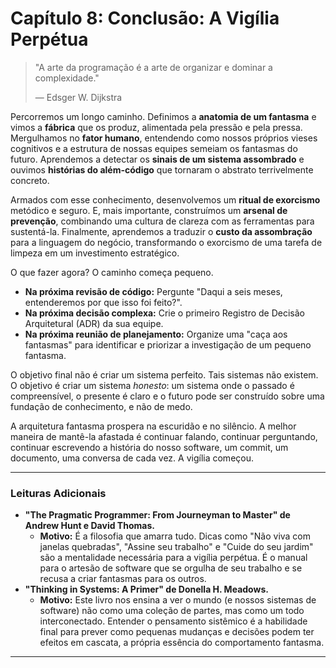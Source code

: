 # Capítulo 8: Conclusão: A Vigília Perpétua

> "A arte da programação é a arte de organizar e dominar a complexidade."
> 
> — Edsger W. Dijkstra

Percorremos um longo caminho. Definimos a **anatomia de um fantasma** e vimos a **fábrica** que os produz, alimentada pela pressão e pela pressa. Mergulhamos no **fator humano**, entendendo como nossos próprios vieses cognitivos e a estrutura de nossas equipes semeiam os fantasmas do futuro. Aprendemos a detectar os **sinais de um sistema assombrado** e ouvimos **histórias do além-código** que tornaram o abstrato terrivelmente concreto.

Armados com esse conhecimento, desenvolvemos um **ritual de exorcismo** metódico e seguro. E, mais importante, construímos um **arsenal de prevenção**, combinando uma cultura de clareza com as ferramentas para sustentá-la. Finalmente, aprendemos a traduzir o **custo da assombração** para a linguagem do negócio, transformando o exorcismo de uma tarefa de limpeza em um investimento estratégico.

O que fazer agora? O caminho começa pequeno.
-   **Na próxima revisão de código:** Pergunte "Daqui a seis meses, entenderemos por que isso foi feito?".
-   **Na próxima decisão complexa:** Crie o primeiro Registro de Decisão Arquitetural (ADR) da sua equipe.
-   **Na próxima reunião de planejamento:** Organize uma "caça aos fantasmas" para identificar e priorizar a investigação de um pequeno fantasma.

O objetivo final não é criar um sistema perfeito. Tais sistemas não existem. O objetivo é criar um sistema *honesto*: um sistema onde o passado é compreensível, o presente é claro e o futuro pode ser construído sobre uma fundação de conhecimento, e não de medo.

A arquitetura fantasma prospera na escuridão e no silêncio. A melhor maneira de mantê-la afastada é continuar falando, continuar perguntando, continuar escrevendo a história do nosso software, um commit, um documento, uma conversa de cada vez. A vigília começou.

---

### Leituras Adicionais

-   **"The Pragmatic Programmer: From Journeyman to Master" de Andrew Hunt e David Thomas.**
    -   **Motivo:** É a filosofia que amarra tudo. Dicas como "Não viva com janelas quebradas", "Assine seu trabalho" e "Cuide do seu jardim" são a mentalidade necessária para a vigília perpétua. É o manual para o artesão de software que se orgulha de seu trabalho e se recusa a criar fantasmas para os outros.
-   **"Thinking in Systems: A Primer" de Donella H. Meadows.**
    -   **Motivo:** Este livro nos ensina a ver o mundo (e nossos sistemas de software) não como uma coleção de partes, mas como um todo interconectado. Entender o pensamento sistêmico é a habilidade final para prever como pequenas mudanças e decisões podem ter efeitos em cascata, a própria essência do comportamento fantasma.

---